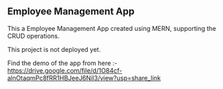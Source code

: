 ## Employee Management App

This a Employee Management App created using MERN, supporting the CRUD operations.

This project is not deployed yet.

Find the demo of the app from here :- https://drive.google.com/file/d/1O84cf-alnOtaqmPc8fRR1HBJeeJ6NiI3/view?usp=share_link
